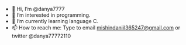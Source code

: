 - 👋 Hi, I’m @danya7777
- 👀 I’m interested in programming.
- 🌱 I’m currently learning language C.
- 📫 How to reach me: Type to email mishindaniil365247@gmail.com or twitter @danya77772110

<!---
danya7777/danya7777 is a ✨ special ✨ repository because its `README.md` (this file) appears on your GitHub profile.
You can click the Preview link to take a look at your changes.
--->
